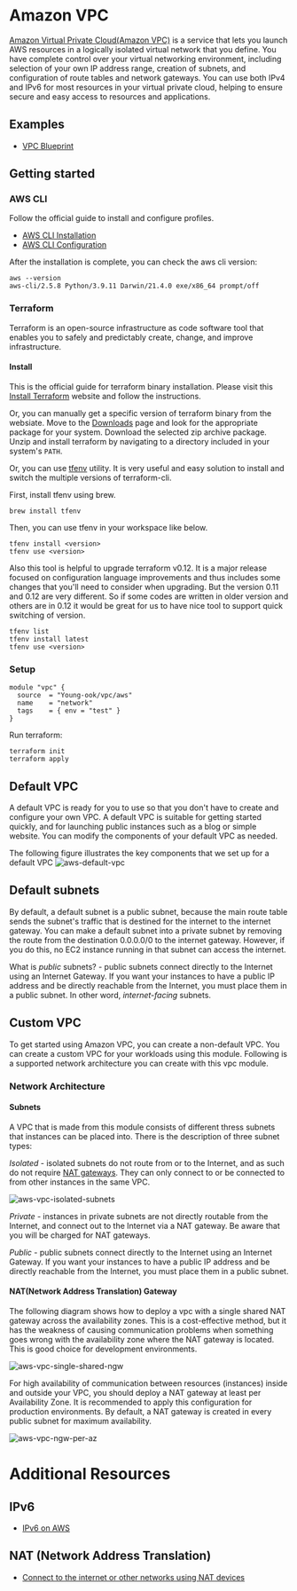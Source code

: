 # Amazon VPC
[Amazon Virtual Private Cloud(Amazon VPC)](https://aws.amazon.com/vpc/) is a service that lets you launch AWS resources in a logically isolated virtual network that you define. You have complete control over your virtual networking environment, including selection of your own IP address range, creation of subnets, and configuration of route tables and network gateways. You can use both IPv4 and IPv6 for most resources in your virtual private cloud, helping to ensure secure and easy access to resources and applications.

## Examples
- [VPC Blueprint](https://github.com/Young-ook/terraform-aws-vpc/tree/main/examples/blueprint)

## Getting started
### AWS CLI
Follow the official guide to install and configure profiles.
- [AWS CLI Installation](https://docs.aws.amazon.com/cli/latest/userguide/cli-chap-install.html)
- [AWS CLI Configuration](https://docs.aws.amazon.com/cli/latest/userguide/cli-configure-profiles.html)

After the installation is complete, you can check the aws cli version:
```
aws --version
aws-cli/2.5.8 Python/3.9.11 Darwin/21.4.0 exe/x86_64 prompt/off
```

### Terraform
Terraform is an open-source infrastructure as code software tool that enables you to safely and predictably create, change, and improve infrastructure.

#### Install
This is the official guide for terraform binary installation. Please visit this [Install Terraform](https://learn.hashicorp.com/tutorials/terraform/install-cli) website and follow the instructions.

Or, you can manually get a specific version of terraform binary from the websiate. Move to the [Downloads](https://www.terraform.io/downloads.html) page and look for the appropriate package for your system. Download the selected zip archive package. Unzip and install terraform by navigating to a directory included in your system's `PATH`.

Or, you can use [tfenv](https://github.com/tfutils/tfenv) utility. It is very useful and easy solution to install and switch the multiple versions of terraform-cli.

First, install tfenv using brew.
```
brew install tfenv
```
Then, you can use tfenv in your workspace like below.
```
tfenv install <version>
tfenv use <version>
```
Also this tool is helpful to upgrade terraform v0.12. It is a major release focused on configuration language improvements and thus includes some changes that you'll need to consider when upgrading. But the version 0.11 and 0.12 are very different. So if some codes are written in older version and others are in 0.12 it would be great for us to have nice tool to support quick switching of version.
```
tfenv list
tfenv install latest
tfenv use <version>
```

### Setup
```hcl
module "vpc" {
  source  = "Young-ook/vpc/aws"
  name    = "network"
  tags    = { env = "test" }
}
```
Run terraform:
```
terraform init
terraform apply
```

## Default VPC
A default VPC is ready for you to use so that you don't have to create and configure your own VPC. A default VPC is suitable for getting started quickly, and for launching public instances such as a blog or simple website. You can modify the components of your default VPC as needed.

The following figure illustrates the key components that we set up for a default VPC
![aws-default-vpc](images/aws-default-vpc.png)

## Default subnets
By default, a default subnet is a public subnet, because the main route table sends the subnet's traffic that is destined for the internet to the internet gateway. You can make a default subnet into a private subnet by removing the route from the destination 0.0.0.0/0 to the internet gateway. However, if you do this, no EC2 instance running in that subnet can access the internet.

What is *public* subnets? - public subnets connect directly to the Internet using an Internet Gateway. If you want your instances to have a public IP address and be directly reachable from the Internet, you must place them in a public subnet. In other word, *internet-facing* subnets.

## Custom VPC
To get started using Amazon VPC, you can create a non-default VPC. You can create a custom VPC for your workloads using this module. Following is a supported network architecture you can create with this vpc module.

### Network Architecture
#### Subnets
A VPC that is made from this module consists of different thress subnets that instances can be placed into. There is the description of three subnet types:

*Isolated* - isolated subnets do not route from or to the Internet, and as such do not require [NAT gateways](https://docs.aws.amazon.com/vpc/latest/userguide/vpc-nat-gateway.html). They can only connect to or be connected to from other instances in the same VPC.

![aws-vpc-isolated-subnets](images/aws-vpc-isolated-subnets.png)

*Private* - instances in private subnets are not directly routable from the Internet, and connect out to the Internet via a NAT gateway. Be aware that you will be charged for NAT gateways.

*Public* - public subnets connect directly to the Internet using an Internet Gateway. If you want your instances to have a public IP address and be directly reachable from the Internet, you must place them in a public subnet.


#### NAT(Network Address Translation) Gateway
The following diagram shows how to deploy a vpc with a single shared NAT gateway across the availability zones. This is a cost-effective method, but it has the weakness of causing communication problems when something goes wrong with the availability zone where the NAT gateway is located. This is good choice for development environments.

![aws-vpc-single-shared-ngw](images/aws-vpc-single-shared-ngw.png)

For high availability of communication between resources (instances) inside and outside your VPC, you should deploy a NAT gateway at least per Availability Zone. It is recommended to apply this configuration for production environments. By default, a NAT gateway is created in every public subnet for maximum availability.

![aws-vpc-ngw-per-az](images/aws-vpc-ngw-per-az.png)

# Additional Resources
## IPv6
- [IPv6 on AWS](https://docs.aws.amazon.com/whitepapers/latest/ipv6-on-aws/IPv6-on-AWS.html)

## NAT (Network Address Translation)
- [Connect to the internet or other networks using NAT devices](https://docs.aws.amazon.com/vpc/latest/userguide/vpc-nat.html)
